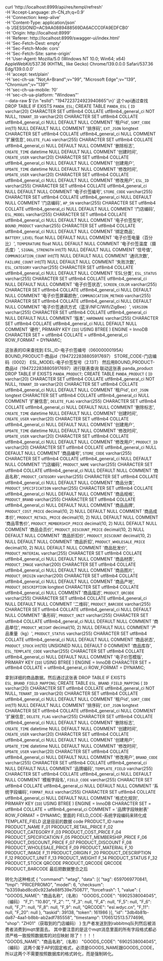 curl 'http://localhost:8999/api/res/templ/refresh' \
  -H 'Accept-Language: zh-CN,zh;q=0.9' \
  -H 'Connection: keep-alive' \
  -H 'Content-Type: application/json' \
  -b 'JSESSIONID=AC9AA0889488569DA6ACCC0FA9EDFCB0' \
  -H 'Origin: http://localhost:8999' \
  -H 'Referer: http://localhost:8999/swagger-ui/index.html' \
  -H 'Sec-Fetch-Dest: empty' \
  -H 'Sec-Fetch-Mode: cors' \
  -H 'Sec-Fetch-Site: same-origin' \
  -H 'User-Agent: Mozilla/5.0 (Windows NT 10.0; Win64; x64) AppleWebKit/537.36 (KHTML, like Gecko) Chrome/139.0.0.0 Safari/537.36 Edg/139.0.0.0' \
  -H 'accept: text/plain' \
  -H 'sec-ch-ua: "Not;A=Brand";v="99", "Microsoft Edge";v="139", "Chromium";v="139"' \
  -H 'sec-ch-ua-mobile: ?0' \
  -H 'sec-ch-ua-platform: "Windows"' \
  --data-raw $'{\n  "eslId": "1947223724923940865"\n}'
  这个api通过查找
  DROP TABLE IF EXISTS `PANDA_ESL`;
CREATE TABLE `PANDA_ESL`  (
  `ID` varchar(20) CHARACTER SET utf8mb4 COLLATE utf8mb4_general_ci NOT NULL,
  `TENANT_ID` varchar(20) CHARACTER SET utf8mb4 COLLATE utf8mb4_general_ci NULL DEFAULT NULL COMMENT '租户id',
  `SORT_CODE` int(11) NULL DEFAULT NULL COMMENT '排序码',
  `EXT_JSON` longtext CHARACTER SET utf8mb4 COLLATE utf8mb4_general_ci NULL COMMENT '扩展信息',
  `DELETE_FLAG` varchar(255) CHARACTER SET utf8mb4 COLLATE utf8mb4_general_ci NULL DEFAULT NULL COMMENT '删除标志',
  `CREATE_TIME` datetime NULL DEFAULT NULL COMMENT '创建时间',
  `CREATE_USER` varchar(20) CHARACTER SET utf8mb4 COLLATE utf8mb4_general_ci NULL DEFAULT NULL COMMENT '创建用户',
  `UPDATE_TIME` datetime NULL DEFAULT NULL COMMENT '修改时间',
  `UPDATE_USER` varchar(20) CHARACTER SET utf8mb4 COLLATE utf8mb4_general_ci NULL DEFAULT NULL COMMENT '修改用户',
  `ESL_ID` varchar(255) CHARACTER SET utf8mb4 COLLATE utf8mb4_general_ci NULL DEFAULT NULL COMMENT '电子价签编号',
  `STORE_CODE` varchar(255) CHARACTER SET utf8mb4 COLLATE utf8mb4_general_ci NULL DEFAULT NULL COMMENT '门店编码',
  `AP_SN` varchar(255) CHARACTER SET utf8mb4 COLLATE utf8mb4_general_ci NULL DEFAULT NULL COMMENT '门店编码',
  `ESL_MODEL` varchar(255) CHARACTER SET utf8mb4 COLLATE utf8mb4_general_ci NULL DEFAULT NULL COMMENT '电子价签型号',
  `BOUND_PRODUCT` varchar(255) CHARACTER SET utf8mb4 COLLATE utf8mb4_general_ci NULL DEFAULT NULL COMMENT '绑定商品',
  `BATTERY_LEVEL` float NULL DEFAULT NULL COMMENT '电子价签电量（百分比）',
  `TEMPERATURE` float NULL DEFAULT NULL COMMENT '电子价签温度（摄氏度）',
  `SIGNAL_STRENGTH` int(11) NULL DEFAULT NULL COMMENT '信号值',
  `COMMUNICATION_COUNT` int(11) NULL DEFAULT NULL COMMENT '通讯次数',
  `FAILURE_COUNT` int(11) NULL DEFAULT NULL COMMENT '失败次数',
  `ESL_CATEGORY` varchar(255) CHARACTER SET utf8mb4 COLLATE utf8mb4_general_ci NULL DEFAULT NULL COMMENT 'ESL分类',
  `ESL_STATUS` varchar(255) CHARACTER SET utf8mb4 COLLATE utf8mb4_general_ci NULL DEFAULT NULL COMMENT '电子价签状态',
  `SCREEN_COLOR` varchar(255) CHARACTER SET utf8mb4 COLLATE utf8mb4_general_ci NULL DEFAULT NULL COMMENT '电子价签屏幕颜色',
  `COMMUNICATION_METHOD` varchar(255) CHARACTER SET utf8mb4 COLLATE utf8mb4_general_ci NULL DEFAULT NULL COMMENT '电子价签通讯方式（蓝牙/NFC/Wifi/ZigBee）',
  `VERSION` varchar(255) CHARACTER SET utf8mb4 COLLATE utf8mb4_general_ci NULL DEFAULT NULL COMMENT '版本',
  `HARDWARE` varchar(255) CHARACTER SET utf8mb4 COLLATE utf8mb4_general_ci NULL DEFAULT NULL COMMENT '硬件',
  PRIMARY KEY (`ID`) USING BTREE
) ENGINE = InnoDB CHARACTER SET = utf8mb4 COLLATE = utf8mb4_general_ci ROW_FORMAT = DYNAMIC;

这张表的ID来查找到
ESL_ID-电子价签编号（06000000195A）
BOUND_PRODUCT-商品id（1947222838805917697）
STORE_CODE-门店编码（0002）
ESL_MODEL-电子价签型号（2.13T）
然后用BOUND_PRODUCT-商品id（1947222838805917697）进行联表查询
联动这张表
panda_product
DROP TABLE IF EXISTS `PANDA_PRODUCT`;
CREATE TABLE `PANDA_PRODUCT`  (
  `ID` varchar(20) CHARACTER SET utf8mb4 COLLATE utf8mb4_general_ci NOT NULL,
  `TENANT_ID` varchar(20) CHARACTER SET utf8mb4 COLLATE utf8mb4_general_ci NULL DEFAULT NULL COMMENT '租户id',
  `EXT_JSON` longtext CHARACTER SET utf8mb4 COLLATE utf8mb4_general_ci NULL COMMENT '扩展信息',
  `DELETE_FLAG` varchar(255) CHARACTER SET utf8mb4 COLLATE utf8mb4_general_ci NULL DEFAULT NULL COMMENT '删除标志',
  `CREATE_TIME` datetime NULL DEFAULT NULL COMMENT '创建时间',
  `CREATE_USER` varchar(20) CHARACTER SET utf8mb4 COLLATE utf8mb4_general_ci NULL DEFAULT NULL COMMENT '创建用户',
  `UPDATE_TIME` datetime NULL DEFAULT NULL COMMENT '修改时间',
  `UPDATE_USER` varchar(20) CHARACTER SET utf8mb4 COLLATE utf8mb4_general_ci NULL DEFAULT NULL COMMENT '修改用户',
  `PRODUCT_ID` varchar(20) CHARACTER SET utf8mb4 COLLATE utf8mb4_general_ci NULL DEFAULT NULL COMMENT '商品编号',
  `STORE_CODE` varchar(255) CHARACTER SET utf8mb4 COLLATE utf8mb4_general_ci NULL DEFAULT NULL COMMENT '门店编码',
  `PRODUCT_NAME` varchar(255) CHARACTER SET utf8mb4 COLLATE utf8mb4_general_ci NULL DEFAULT NULL COMMENT '商品名称',
  `PRODUCT_CATEGORY` varchar(255) CHARACTER SET utf8mb4 COLLATE utf8mb4_general_ci NULL DEFAULT NULL COMMENT '商品分类',
  `PRODUCT_SPECIFICATION` varchar(255) CHARACTER SET utf8mb4 COLLATE utf8mb4_general_ci NULL DEFAULT NULL COMMENT '商品规格',
  `PRODUCT_BRAND` varchar(255) CHARACTER SET utf8mb4 COLLATE utf8mb4_general_ci NULL DEFAULT NULL COMMENT '商品品牌',
  `PRODUCT_COST_PRICE` decimal(10, 2) NULL DEFAULT NULL COMMENT '商品成本价',
  `PRODUCT_RETAIL_PRICE` decimal(10, 2) NULL DEFAULT NULL COMMENT '商品零售价',
  `PRODUCT_MEMBERSHIP_PRICE` decimal(10, 2) NULL DEFAULT NULL COMMENT '商品会员价',
  `PRODUCT_DISCOUNT_PRICE` decimal(10, 2) NULL DEFAULT NULL COMMENT '商品折扣价',
  `PRODUCT_DISCOUNT` decimal(10, 2) NULL DEFAULT NULL COMMENT '商品折扣',
  `PRODUCT_WHOLESALE_PRICE` decimal(10, 2) NULL DEFAULT NULL COMMENT '商品批发价',
  `PRODUCT_MATERIAL` varchar(255) CHARACTER SET utf8mb4 COLLATE utf8mb4_general_ci NULL DEFAULT NULL COMMENT '商品材质',
  `PRODUCT_IMAGE` varchar(200) CHARACTER SET utf8mb4 COLLATE utf8mb4_general_ci NULL DEFAULT NULL COMMENT '商品图片',
  `PRODUCT_ORIGIN` varchar(200) CHARACTER SET utf8mb4 COLLATE utf8mb4_general_ci NULL DEFAULT NULL COMMENT '商品产地',
  `PRODUCT_DESCRIPTION` longtext CHARACTER SET utf8mb4 COLLATE utf8mb4_general_ci NULL COMMENT '商品描述',
  `PRODUCT_QRCODE` varchar(255) CHARACTER SET utf8mb4 COLLATE utf8mb4_general_ci NULL DEFAULT NULL COMMENT '二维码',
  `PRODUCT_BARCODE` varchar(255) CHARACTER SET utf8mb4 COLLATE utf8mb4_general_ci NULL DEFAULT NULL COMMENT '条形码',
  `PRODUCT_UNIT` varchar(255) CHARACTER SET utf8mb4 COLLATE utf8mb4_general_ci NULL DEFAULT NULL COMMENT '商品单位',
  `PRODUCT_WEIGHT` decimal(10, 2) NULL DEFAULT NULL COMMENT '产品重量（kg）',
  `PRODUCT_STATUS` varchar(255) CHARACTER SET utf8mb4 COLLATE utf8mb4_general_ci NULL DEFAULT NULL COMMENT '商品状态',
  `PRODUCT_STOCK` int(10) UNSIGNED NULL DEFAULT 0 COMMENT '商品库存',
  `ESL_TEMPLATE_CODE` varchar(255) CHARACTER SET utf8mb4 COLLATE utf8mb4_general_ci NULL DEFAULT NULL COMMENT '电子价签模版',
  PRIMARY KEY (`ID`) USING BTREE
) ENGINE = InnoDB CHARACTER SET = utf8mb4 COLLATE = utf8mb4_general_ci ROW_FORMAT = DYNAMIC;

拿到详细的商品数据。然后通过这张表
DROP TABLE IF EXISTS `ESL_BRAND_FIELD_MAPPING`;
CREATE TABLE `ESL_BRAND_FIELD_MAPPING`  (
  `ID` varchar(20) CHARACTER SET utf8mb4 COLLATE utf8mb4_general_ci NOT NULL,
  `TENANT_ID` varchar(20) CHARACTER SET utf8mb4 COLLATE utf8mb4_general_ci NULL DEFAULT NULL COMMENT '租户id',
  `SORT_CODE` int(11) NULL DEFAULT NULL COMMENT '排序码',
  `EXT_JSON` longtext CHARACTER SET utf8mb4 COLLATE utf8mb4_general_ci NULL COMMENT '扩展信息',
  `DELETE_FLAG` varchar(255) CHARACTER SET utf8mb4 COLLATE utf8mb4_general_ci NULL DEFAULT NULL COMMENT '删除标志',
  `CREATE_TIME` datetime NULL DEFAULT NULL COMMENT '创建时间',
  `CREATE_USER` varchar(20) CHARACTER SET utf8mb4 COLLATE utf8mb4_general_ci NULL DEFAULT NULL COMMENT '创建用户',
  `UPDATE_TIME` datetime NULL DEFAULT NULL COMMENT '修改时间',
  `UPDATE_USER` varchar(20) CHARACTER SET utf8mb4 COLLATE utf8mb4_general_ci NULL DEFAULT NULL COMMENT '修改用户',
  `BRAND_CODE` varchar(255) CHARACTER SET utf8mb4 COLLATE utf8mb4_general_ci NULL DEFAULT NULL COMMENT '品牌编码',
  `TEMPLATE_FIELD` varchar(255) CHARACTER SET utf8mb4 COLLATE utf8mb4_general_ci NULL DEFAULT NULL COMMENT '模板字段名',
  `FIELD_CODE` varchar(255) CHARACTER SET utf8mb4 COLLATE utf8mb4_general_ci NULL DEFAULT NULL COMMENT '系统字段编码',
  `FORMAT_RULE` varchar(255) CHARACTER SET utf8mb4 COLLATE utf8mb4_general_ci NULL DEFAULT NULL COMMENT '格式化规则',
  PRIMARY KEY (`ID`) USING BTREE
) ENGINE = InnoDB CHARACTER SET = utf8mb4 COLLATE = utf8mb4_general_ci COMMENT = '品牌字段映射表' ROW_FORMAT = DYNAMIC;
里面的
FIELD_CODE-系统字段编码来转化成TEMPLATE_FIELD
这是目前的数据
code	PRODUCT_ID
name	PRODUCT_NAME
F_01	PRODUCT_RETAIL_PRICE
F_02	PRODUCT_CATEGORY
F_03	PRODUCT_COST_PRICE
F_04	PRODUCT_SPECIFICATION
F_05	PRODUCT_MEMBERSHIP_PRICE
F_06	PRODUCT_DISCOUNT_PRICE
F_07	PRODUCT_DISCOUNT
F_08	PRODUCT_WHOLESALE_PRICE
F_09	PRODUCT_MATERIAL
F_10	PRODUCT_IMAGE
F_11	PRODUCT_ORIGIN
F_20	PRODUCT_DESCRIPTION
F_12	PRODUCT_UNIT
F_13	PRODUCT_WEIGHT
F_14	PRODUCT_STATUS
F_32	PRODUCT_STOCK
QRCODE	PRODUCT_QRCODE
QRCODE	PRODUCT_BARCODE
最后把数据整合之后

转化为这种格式
{
	"command": "wtag",
	"data": [{
		"tag": 6597069770841,
		"tmpl": "PRICEPROMO",
		"model": 6,
		"checksum": "b3359abd8cd0c923afe88f539e750871",
		"forcefrash": 1,
		"value": {
			"GOODS_NAME": "商品名称",（名称）
			"GOODS_CODE": "6902538004045",（编码）
			"F_1": "10.80",
			"F_2": "",
			"F_3": null,
			"F_4": null,
			"F_5": null,
			"F_6": null,
			"F_7": null,
			"F_8": null,
			"F_9": null,
			"QRCODE": "esl.wdyc.cn",
			"F_11": null,
			"F_20": null
		},
		"taskid": 39138,
		"token": 161986
	}],
	"id": "3db4b81b-da87-4aa1-b8bb-ab2adf785558",
	"timestamp": 1706512513.5774696,
	"shop": "ZH01"（获取到的门店编码）
}
生产者发送到到rabbitmq队列然后被消费者消费到mqtt里面去。
其中要注意的是这个mqtt消息里面的所有字段格式都必须严格一致按照数据库的对应映射
除了！！！！			
"GOODS_NAME": "商品名称",（名称）
"GOODS_CODE": "6902538004045",（编码）
这两个属于AP的固定格式，必须是GOODS_NAME跟GOODS_CODE，所以这两个不需要按照数据库的格式转化，而是强制转化。